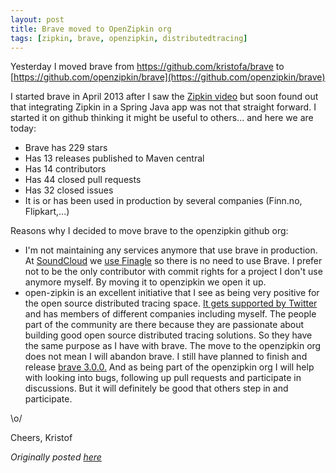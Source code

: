 ```yaml
---
layout: post
title: Brave moved to OpenZipkin org
tags: [zipkin, brave, openzipkin, distributedtracing]
---
```


Yesterday I moved brave from https://github.com/kristofa/brave to [https://github.com/openzipkin/brave](https://github.com/openzipkin/brave)

I started brave in April 2013 after I saw the [Zipkin video](http://www.infoq.com/presentations/Zipkin) but soon found out that integrating Zipkin in a Spring Java app was not that straight forward.  I started it on github thinking it might be useful to others... and here we are today:


   * Brave has 229 stars
   * Has 13 releases published to Maven central
   * Has 14 contributors
   * Has 44 closed pull requests
   * Has 32 closed issues
   * It is or has been used in production by several companies (Finn.no, Flipkart,...)

Reasons why I decided to move brave to the openzipkin github org:

   * I'm not maintaining any services anymore that use brave in production.  At [SoundCloud](https://soundcloud.com/) we [use Finagle](https://developers.soundcloud.com/blog/building-products-at-soundcloud-part-3-microservices-in-scala-and-finagle) so there is no need to use Brave. I prefer not to be the only contributor with commit rights for a project I don't use anymore myself.  By moving it to openzipkin we open it up.
   * open-zipkin is an excellent initiative that I see as being very positive for the open source distributed tracing space. [It gets supported by Twitter](https://groups.google.com/forum/#!msg/zipkin-dev/fbOgEZpuQx4/QpwqDYktRjIJ) and has members of different companies including myself. The people part of the community are there because they are passionate about building good open source distributed tracing solutions. So they have the same purpose as I have with brave.
The move to the openzipkin org does not mean I will abandon brave. I still have planned to finish and release [brave 3.0.0.](https://github.com/openzipkin/brave/issues/59) And as being part of the openzipkin org I will help with looking into bugs, following up pull requests and participate in discussions. But it will definitely be good that others step in and participate.

\o/

Cheers,
Kristof

_Originally posted [here](http://kdevlog.blogspot.com/2015/07/brave-moved-to-openzipkin-org.html)_